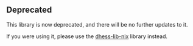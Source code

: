 ## Deprecated

This library is now deprecated, and there will be no further updates
to it. 

If you were using it, please use the
[dhess-lib-nix](https://github.com/dhess/dhess-lib-nix) library
instead.
